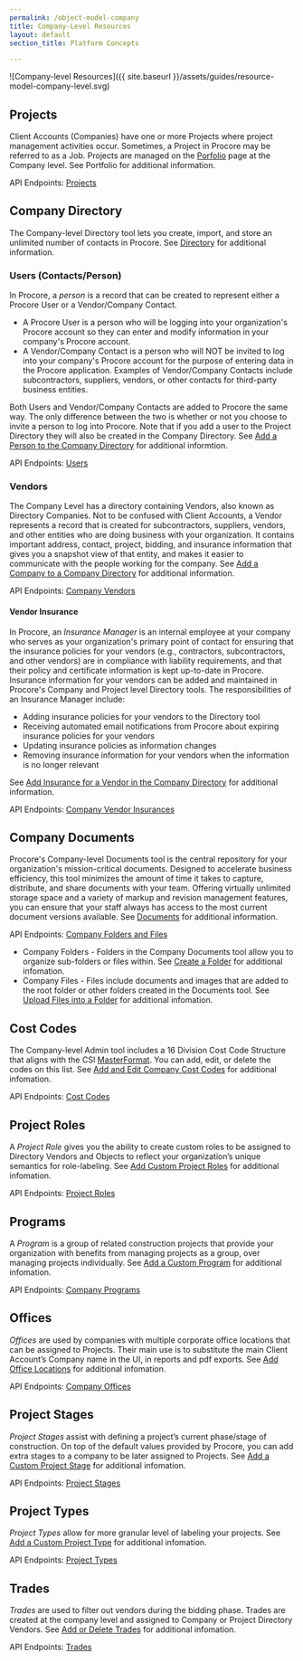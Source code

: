```yaml
---
permalink: /object-model-company
title: Company-Level Resources
layout: default
section_title: Platform Concepts

---
```


![Company-level Resources]({{ site.baseurl }}/assets/guides/resource-model-company-level.svg)

## Projects

Client Accounts (Companies) have one or more Projects where project management activities occur.
Sometimes, a Project in Procore may be referred to as a Job.
Projects are managed on the [Porfolio](https://support.procore.com/products/online/user-guide/company-level/portfolio) page at the Company level.
See Portfolio for additional information.

API Endpoints: [Projects](https://developers.procore.com/reference/rest/v1/projects)

## Company Directory

The Company-level Directory tool lets you create, import, and store an unlimited number of contacts in Procore.
See [Directory](https://support.procore.com/products/online/user-guide/company-level/directory) for additional information.

### Users (Contacts/Person)

In Procore, a _person_ is a record that can be created to represent either a Procore User or a Vendor/Company Contact.

- A Procore User is a person who will be logging into your organization's Procore account so they can enter and modify information in your company's Procore account.
- A Vendor/Company Contact is a person who will NOT be invited to log into your company's Procore account for the purpose of entering data in the Procore application. Examples of Vendor/Company Contacts include subcontractors, suppliers, vendors, or other contacts for third-party business entities.

Both Users and Vendor/Company Contacts are added to Procore the same way.
The only difference between the two is whether or not you choose to invite a person to log into Procore.
Note that if you add a user to the Project Directory they will also be created in the Company Directory.
See [Add a Person to the Company Directory](http://support.procore.com/products/online/user-guide/company-level/directory/tutorials/add-a-person-to-the-company-directory) for additional informtion.

API Endpoints: [Users](https://developers.procore.com/reference/rest/v1/company-users)

### Vendors

The Company Level has a directory containing Vendors, also known as Directory Companies.
Not to be confused with Client Accounts, a Vendor represents a record that is created for subcontractors, suppliers, vendors, and other entities who are doing business with your organization.
It contains important address, contact, project, bidding, and insurance information that gives you a snapshot view of that entity, and makes it easier to communicate with the people working for the company.
See [Add a Company to a Company Directory](http://support.procore.com/products/online/user-guide/company-level/directory/tutorials/add-a-company-to-the-company-directory) for additional information.

API Endpoints: [Company Vendors](https://developers.procore.com/reference/rest/v1/company-vendors)

#### Vendor Insurance

In Procore, an _Insurance Manager_ is an internal employee at your company who serves as your organization's primary point of contact for ensuring that the insurance policies for your vendors (e.g., contractors, subcontractors, and other vendors) are in compliance with liability requirements, and that their policy and certificate information is kept up-to-date in Procore.
Insurance information for your vendors can be added and maintained in Procore's Company and Project level Directory tools.
The responsibilities of an Insurance Manager include:

- Adding insurance policies for your vendors to the Directory tool
- Receiving automated email notifications from Procore about expiring insurance policies for your vendors
- Updating insurance policies as information changes
- Removing insurance information for your vendors when the information is no longer relevant

See [Add Insurance for a Vendor in the Company Directory](http://support.procore.com/products/online/user-guide/company-level/directory/tutorials/add-insurance-for-a-vendor-in-the-company-directory) for additional information.

API Endpoints: [Company Vendor Insurances](https://developers.procore.com/reference/rest/v1/vendor-insurances)

## Company Documents

Procore's Company-level Documents tool is the central repository for your organization's mission-critical documents.
Designed to accelerate business efficiency, this tool minimizes the amount of time it takes to capture, distribute, and share documents with your team.
Offering virtually unlimited storage space and a variety of markup and revision management features, you can ensure that your staff always has access to the most current document versions available.
See [Documents](http://support.procore.com/products/online/user-guide/company-level/documents) for additional information.

API Endpoints: [Company Folders and Files](https://developers.procore.com/reference/rest/v1/company-folders-and-files)

- Company Folders - Folders in the Company Documents tool allow you to organize sub-folders or files within. See [Create a Folder](http://support.procore.com/products/online/user-guide/project-level/documents/tutorials/create-a-folder) for additional infomation.
- Company Files - Files include documents and images that are added to the root folder or other folders created in the Documents tool. See [Upload Files into a Folder](http://support.procore.com/products/online/user-guide/project-level/documents/tutorials/upload-files-into-a-folder) for additional infomation.

## Cost Codes

The Company-level Admin tool includes a 16 Division Cost Code Structure that aligns with the CSI [MasterFormat](http://support.procore.com/references/construction-management/glossary-of-terms#MasterFormat).
You can add, edit, or delete the codes on this list.
See [Add and Edit Company Cost Codes](http://support.procore.com/products/online/user-guide/company-level/admin/tutorials/add-and-edit-company-cost-codes) for additional infomation.

API Endpoints: [Cost Codes](https://developers.procore.com/reference/rest/v1/cost-codes)

## Project Roles

A _Project Role_ gives you the ability to create custom roles to be assigned to Directory Vendors and Objects to reflect your organization’s unique semantics for role-labeling.
See [Add Custom Project Roles](http://support.procore.com/products/online/user-guide/company-level/admin/tutorials/add-custom-project-roles) for additional infomation.

API Endpoints: [Project Roles](https://developers.procore.com/reference/rest/v1/project-roles)

## Programs

A _Program_ is a group of related construction projects that provide your organization with benefits from managing projects as a group, over managing projects individually.
See [Add a Custom Program](http://support.procore.com/products/online/user-guide/company-level/admin/tutorials/add-a-custom-program) for additional infomation.

API Endpoints: [Company Programs](https://developers.procore.com/reference/rest/v1/programs)

## Offices

_Offices_ are used by companies with multiple corporate office locations that can be assigned to Projects.
Their main use is to substitute the main Client Account’s Company name in the UI, in reports and pdf exports.
See [Add Office Locations](http://support.procore.com/products/online/user-guide/company-level/admin/tutorials/add-office-locations) for additional infomation.

API Endpoints: [Company Offices](https://developers.procore.com/reference/rest/v1/company-offices)

## Project Stages

_Project Stages_ assist with defining a project’s current phase/stage of construction.
On top of the default values provided by Procore, you can add extra stages to a company to be later assigned to Projects.
See [Add a Custom Project Stage](http://support.procore.com/products/online/user-guide/company-level/admin/tutorials/add-a-custom-project-stage) for additional infomation.

API Endpoints: [Project Stages](https://developers.procore.com/reference/rest/v1/project-stages)

## Project Types

_Project Types_ allow for more granular level of labeling your projects.
See [Add a Custom Project Type](http://support.procore.com/products/online/user-guide/company-level/admin/tutorials/add-a-custom-project-type) for additional infomation.

API Endpoints: [Project Types](https://developers.procore.com/reference/rest/v1/project-types)

## Trades

_Trades_ are used to filter out vendors during the bidding phase.
Trades are created at the company level and assigned to Company or Project Directory Vendors.
See [Add or Delete Trades](http://support.procore.com/products/online/user-guide/company-level/admin/tutorials/add-or-delete-trades) for additional infomation.

API Endpoints: [Trades](https://developers.procore.com/reference/rest/v1/trades)
